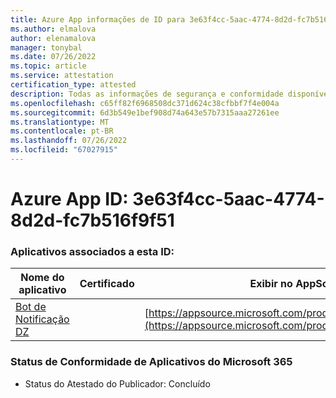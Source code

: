 ```yaml
---
title: Azure App informações de ID para 3e63f4cc-5aac-4774-8d2d-fc7b516f9f51
ms.author: elmalova
author: elenamalova
manager: tonybal
ms.date: 07/26/2022
ms.topic: article
ms.service: attestation
certification_type: attested
description: Todas as informações de segurança e conformidade disponíveis para 3e63f4cc-5aac-4774-8d2d-fc7b516f9f51.
ms.openlocfilehash: c65ff82f6968508dc371d624c38cfbbf7f4e004a
ms.sourcegitcommit: 6d3b549e1bef908d74a643e57b7315aaa27261ee
ms.translationtype: MT
ms.contentlocale: pt-BR
ms.lasthandoff: 07/26/2022
ms.locfileid: "67027915"
---
```

# <a name="azure-app-id-3e63f4cc-5aac-4774-8d2d-fc7b516f9f51"></a>Azure App ID: 3e63f4cc-5aac-4774-8d2d-fc7b516f9f51


### <a name="apps-associated-with-this-id"></a>Aplicativos associados a esta ID:
| **Nome do aplicativo** | **Certificado** | **Exibir no AppSource** |
|--------------|---------------|-----------------------|
| [Bot de Notificação DZ](../forward/WA200003839.md) |  | [https://appsource.microsoft.com/product/office/WA200003839](https://appsource.microsoft.com/product/office/WA200003839) |

### <a name="microsoft-365-app-compliance-status"></a>Status de Conformidade de Aplicativos do Microsoft 365
- Status do Atestado do Publicador: Concluído

